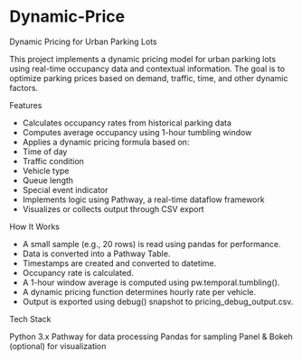 # Dynamic-Price
Dynamic Pricing for Urban Parking Lots

This project implements a dynamic pricing model for urban parking lots using real-time occupancy data and contextual information. The goal is to optimize parking prices based on demand, traffic, time, and other dynamic factors.

Features

* Calculates occupancy rates from historical parking data
* Computes average occupancy using 1-hour tumbling window
* Applies a dynamic pricing formula based on:
* Time of day
* Traffic condition
* Vehicle type
* Queue length
* Special event indicator
* Implements logic using Pathway, a real-time dataflow framework
* Visualizes or collects output through CSV export

How It Works

* A small sample (e.g., 20 rows) is read using pandas for performance.
* Data is converted into a Pathway Table.
* Timestamps are created and converted to datetime.
* Occupancy rate is calculated.
* A 1-hour window average is computed using pw.temporal.tumbling().
* A dynamic pricing function determines hourly rate per vehicle.
* Output is exported using debug() snapshot to pricing_debug_output.csv.

Tech Stack

Python 3.x
Pathway for data processing
Pandas for sampling
Panel & Bokeh (optional) for visualization

